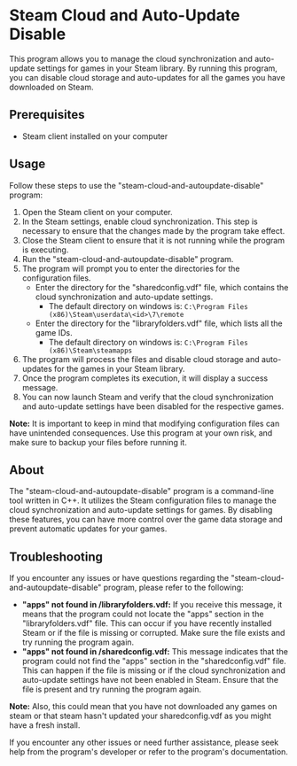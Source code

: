 # Steam Cloud and Auto-Update Disable

This program allows you to manage the cloud synchronization and auto-update settings for games in your Steam library. By running this program, you can disable cloud storage and auto-updates for all the games you have downloaded on Steam. 

## Prerequisites

- Steam client installed on your computer

## Usage

Follow these steps to use the "steam-cloud-and-autoupdate-disable" program:

1. Open the Steam client on your computer.
2. In the Steam settings, enable cloud synchronization. This step is necessary to ensure that the changes made by the program take effect.
3. Close the Steam client to ensure that it is not running while the program is executing.
4. Run the "steam-cloud-and-autoupdate-disable" program.
5. The program will prompt you to enter the directories for the configuration files.
   - Enter the directory for the "sharedconfig.vdf" file, which contains the cloud synchronization and auto-update settings.
      - The default directory on windows is: ```C:\Program Files (x86)\Steam\userdata\<id>\7\remote```
   - Enter the directory for the "libraryfolders.vdf" file, which lists all the game IDs.
      - The default directory on windows is: ```C:\Program Files (x86)\Steam\steamapps```
6. The program will process the files and disable cloud storage and auto-updates for the games in your Steam library.
7. Once the program completes its execution, it will display a success message.
8. You can now launch Steam and verify that the cloud synchronization and auto-update settings have been disabled for the respective games.

**Note:** It is important to keep in mind that modifying configuration files can have unintended consequences. Use this program at your own risk, and make sure to backup your files before running it.

## About

The "steam-cloud-and-autoupdate-disable" program is a command-line tool written in C++. It utilizes the Steam configuration files to manage the cloud synchronization and auto-update settings for games. By disabling these features, you can have more control over the game data storage and prevent automatic updates for your games.

## Troubleshooting

If you encounter any issues or have questions regarding the "steam-cloud-and-autoupdate-disable" program, please refer to the following:

- **"apps" not found in /libraryfolders.vdf:** If you receive this message, it means that the program could not locate the "apps" section in the "libraryfolders.vdf" file. This can occur if you have recently installed Steam or if the file is missing or corrupted. Make sure the file exists and try running the program again.
- **"apps" not found in /sharedconfig.vdf:** This message indicates that the program could not find the "apps" section in the "sharedconfig.vdf" file. This can happen if the file is missing or if the cloud synchronization and auto-update settings have not been enabled in Steam. Ensure that the file is present and try running the program again. 

**Note:** Also, this could mean that you have not downloaded any games on steam or that steam hasn't updated your sharedconfig.vdf as you might have a fresh install.

If you encounter any other issues or need further assistance, please seek help from the program's developer or refer to the program's documentation.
